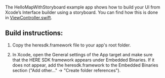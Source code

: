 The HelloMapWithStoryboard example app shows how to build your UI from Xcode’s Interface builder using a storyboard. You can find how this is done in [ViewController.swift](HelloMapWithStoryboard/ViewController.swift).

Build instructions:
-------------------

1) Copy the heresdk.framework file to your app's root folder.

2) In Xcode, open the General settings of the App target and make sure that the HERE SDK framework appears under Embedded Binaries. If it does not appear, add the heresdk.framework to the Embedded Binaries section ("Add other..." -> "Create folder references").
